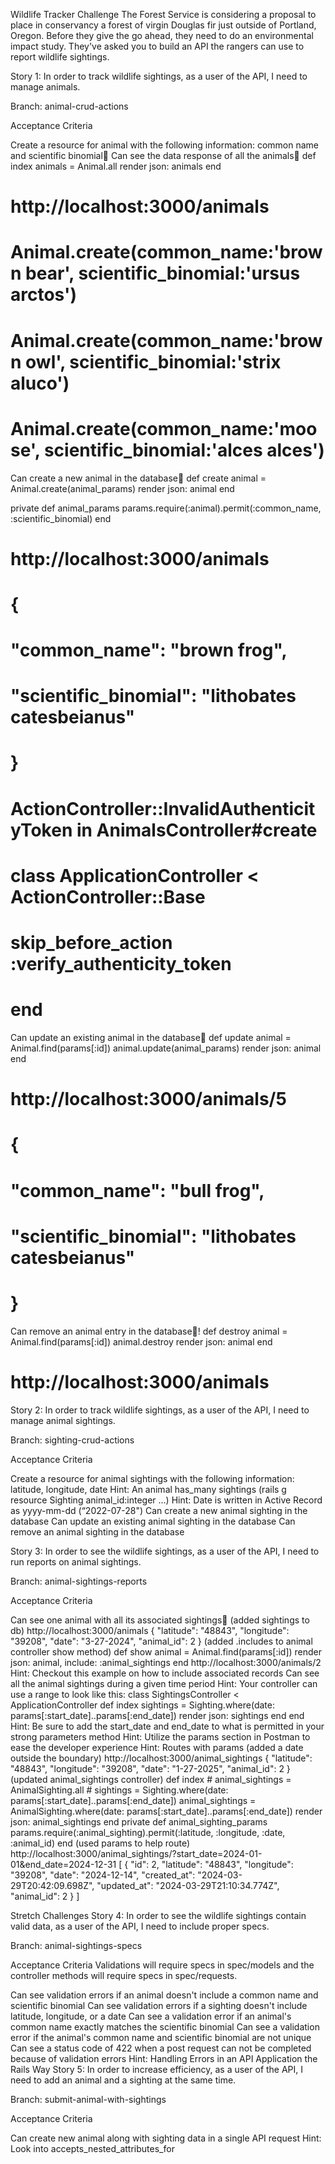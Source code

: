 Wildlife Tracker Challenge
The Forest Service is considering a proposal to place in conservancy a forest of virgin Douglas fir just outside of Portland, Oregon. Before they give the go ahead, they need to do an environmental impact study. They've asked you to build an API the rangers can use to report wildlife sightings.

Story 1: In order to track wildlife sightings, as a user of the API, I need to manage animals.

Branch: animal-crud-actions

Acceptance Criteria

Create a resource for animal with the following information: common name and scientific binomial🐻
Can see the data response of all the animals🐻
def index
animals = Animal.all
render json: animals
end

# http://localhost:3000/animals

# Animal.create(common_name:'brown bear', scientific_binomial:'ursus arctos')

# Animal.create(common_name:'brown owl', scientific_binomial:'strix aluco')

# Animal.create(common_name:'moose', scientific_binomial:'alces alces')

Can create a new animal in the database🐻
def create
animal = Animal.create(animal_params)
render json: animal
end

private
def animal_params
params.require(:animal).permit(:common_name, :scientific_binomial)
end

# http://localhost:3000/animals

# {

# "common_name": "brown frog",

# "scientific_binomial": "lithobates catesbeianus"

# }

# ActionController::InvalidAuthenticityToken in AnimalsController#create

# class ApplicationController < ActionController::Base

# skip_before_action :verify_authenticity_token

# end

Can update an existing animal in the database🐻
def update
animal = Animal.find(params[:id])
animal.update(animal_params)
render json: animal
end

# http://localhost:3000/animals/5

# {

# "common_name": "bull frog",

# "scientific_binomial": "lithobates catesbeianus"

# }

Can remove an animal entry in the database🐻!
def destroy
animal = Animal.find(params[:id])
animal.destroy
render json: animal
end

# http://localhost:3000/animals

Story 2: In order to track wildlife sightings, as a user of the API, I need to manage animal sightings.

Branch: sighting-crud-actions

Acceptance Criteria

Create a resource for animal sightings with the following information: latitude, longitude, date
Hint: An animal has_many sightings (rails g resource Sighting animal_id:integer ...)
Hint: Date is written in Active Record as yyyy-mm-dd (“2022-07-28")
Can create a new animal sighting in the database
Can update an existing animal sighting in the database
Can remove an animal sighting in the database

Story 3: In order to see the wildlife sightings, as a user of the API, I need to run reports on animal sightings.

Branch: animal-sightings-reports

Acceptance Criteria

Can see one animal with all its associated sightings🐻
(added sightings to db)
http://localhost:3000/animals
{
"latitude": "48843",
"longitude": "39208",
"date": "3-27-2024",
"animal_id": 2
}
(added .includes to animal controller show method)
def show
animal = Animal.find(params[:id])
render json: animal, include: :animal_sightings
end
http://localhost:3000/animals/2
Hint: Checkout this example on how to include associated records
Can see all the animal sightings during a given time period
Hint: Your controller can use a range to look like this:
class SightingsController < ApplicationController
def index
sightings = Sighting.where(date: params[:start_date]..params[:end_date])
render json: sightings
end
end
Hint: Be sure to add the start_date and end_date to what is permitted in your strong parameters method
Hint: Utilize the params section in Postman to ease the developer experience
Hint: Routes with params
(added a date outside the boundary)
http://localhost:3000/animal_sightings
{
"latitude": "48843",
"longitude": "39208",
"date": "1-27-2025",
"animal_id": 2
}
(updated animal_sightings controller)
def index # animal_sightings = AnimalSighting.all # sightings = Sighting.where(date: params[:start_date]..params[:end_date])
animal_sightings = AnimalSighting.where(date: params[:start_date]..params[:end_date])
render json: animal_sightings
end
private
def animal_sighting_params
params.require(:animal_sighting).permit(:latitude, :longitude, :date, :animal_id)
end
(used params to help route)
http://localhost:3000/animal_sightings/?start_date=2024-01-01&end_date=2024-12-31
[
{
"id": 2,
"latitude": "48843",
"longitude": "39208",
"date": "2024-12-14",
"created_at": "2024-03-29T20:42:09.698Z",
"updated_at": "2024-03-29T21:10:34.774Z",
"animal_id": 2
}
]

Stretch Challenges
Story 4: In order to see the wildlife sightings contain valid data, as a user of the API, I need to include proper specs.

Branch: animal-sightings-specs

Acceptance Criteria
Validations will require specs in spec/models and the controller methods will require specs in spec/requests.

Can see validation errors if an animal doesn't include a common name and scientific binomial
Can see validation errors if a sighting doesn't include latitude, longitude, or a date
Can see a validation error if an animal's common name exactly matches the scientific binomial
Can see a validation error if the animal's common name and scientific binomial are not unique
Can see a status code of 422 when a post request can not be completed because of validation errors
Hint: Handling Errors in an API Application the Rails Way
Story 5: In order to increase efficiency, as a user of the API, I need to add an animal and a sighting at the same time.

Branch: submit-animal-with-sightings

Acceptance Criteria

Can create new animal along with sighting data in a single API request
Hint: Look into accepts_nested_attributes_for
